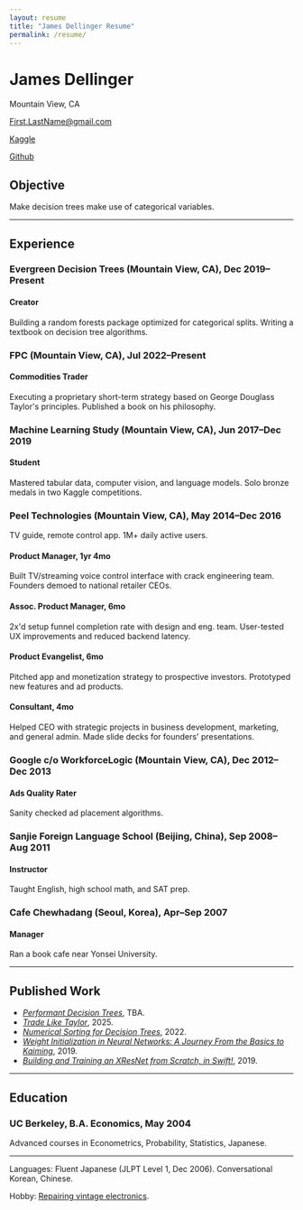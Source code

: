 ```yaml
---
layout: resume
title: "James Dellinger Resume"
permalink: /resume/
---
```


# James Dellinger
Mountain View, CA

First.LastName@gmail.com

[Kaggle](https://www.kaggle.com/jamesdellinger)

[Github](https://github.com/jamesdellinger)

## Objective
Make decision trees make use of categorical variables. 

---

## Experience
### Evergreen Decision Trees (Mountain View, CA), Dec 2019–Present
#### Creator
Building a random forests package optimized for categorical splits. Writing a textbook on decision tree algorithms.

### FPC (Mountain View, CA), Jul 2022–Present
#### Commodities Trader
Executing a proprietary short-term strategy based on George Douglass Taylor's principles. Published a book on his philosophy.

### Machine Learning Study (Mountain View, CA), Jun 2017–Dec 2019
#### Student
Mastered tabular data, computer vision, and language models. Solo bronze medals in two Kaggle competitions.

### Peel Technologies (Mountain View, CA), May 2014–Dec 2016
TV guide, remote control app. 1M+ daily active users.

<!-- Won't display exact start/end dates of each job title at Peel.
But here they are for future reference:
Product Manager, Sep 2015–Dec 2016
Associate Product Manager, Feb 2015–Sep 2015
Product Evangelist, Aug 2014–Feb 2015
Consultant, May 2014–Aug 2014 -->

<!-- Durations each Peel job was held:
Product Manager, 1yr 4mo
Associate Product Manager, 6mo
Product Evangelist, 6mo
Consultant, 4mo -->

#### Product Manager, 1yr 4mo
Built TV/streaming voice control interface with crack engineering team. Founders demoed to national retailer CEOs.

#### Assoc. Product Manager, 6mo
2x'd setup funnel completion rate with design and eng. team. User-tested UX improvements and reduced backend latency.

#### Product Evangelist, 6mo
Pitched app and monetization strategy to prospective investors. Prototyped new features and ad products.

#### Consultant, 4mo
Helped CEO with strategic projects in business development, marketing, and general admin. Made slide decks for founders' presentations.

### Google c/o WorkforceLogic (Mountain View, CA), Dec 2012–Dec 2013
#### Ads Quality Rater
Sanity checked ad placement algorithms.

### Sanjie Foreign Language School (Beijing, China), Sep 2008–Aug 2011
#### Instructor
Taught English, high school math, and SAT prep.

### Cafe Chewhadang (Seoul, Korea), Apr–Sep 2007
#### Manager
Ran a book cafe near Yonsei University.

---

## Published Work
* [*Performant Decision Trees*](https://github.com/jamesdellinger/recent-work/blob/main/dt_book_excerpt.ipynb), TBA.
* [*Trade Like Taylor*](https://www.amazon.com/Trade-Like-Taylor-Douglass-Short-Term/dp/B0DWPR9FS9/), 2025.
* [*Numerical Sorting for Decision Trees*](https://github.com/jamesdellinger/recent-work/blob/main/numerical_sorting_speed_experiments.ipynb), 2022.
* [*Weight Initialization in Neural Networks: A Journey From the Basics to Kaiming*](https://medium.com/data-science/weight-initialization-in-neural-networks-a-journey-from-the-basics-to-kaiming-954fb9b47c79), 2019.
* [*Building and Training an XResNet from Scratch, in Swift!*](https://github.com/jamesdellinger/fastai_deep_learning_course_part2_v3/blob/master/13_swift_resnet_pipeline_s4tf_v04_my_reimplementation.ipynb), 2019.

---

## Education
### UC Berkeley, B.A. Economics, May 2004
<!-- TODO: figure out how to format so it'll be properly parsed -->
Advanced courses in Econometrics, Probability, Statistics, Japanese.

---

Languages: Fluent Japanese (JLPT Level 1, Dec 2006). Conversational Korean, Chinese.

Hobby: [Repairing vintage electronics](https://github.com/jamesdellinger/recent-work/blob/main/duo.ipynb).